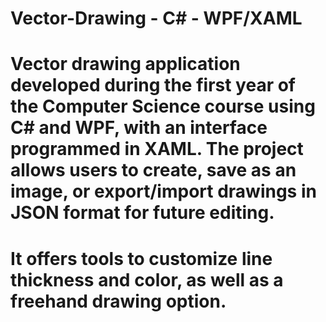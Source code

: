 # Vector-Drawing - C# - WPF/XAML
# Vector drawing application developed during the first year of the Computer Science course using C# and WPF, with an interface programmed in XAML. The project allows users to create, save as an image, or export/import drawings in JSON format for future editing. 
# It offers tools to customize line thickness and color, as well as a freehand drawing option.

